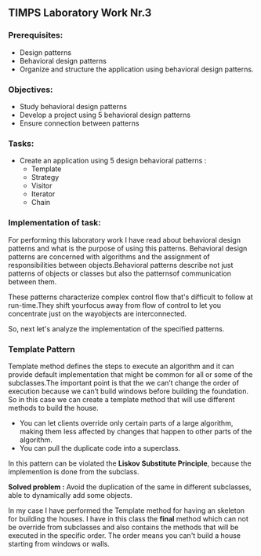 ## TIMPS Laboratory Work Nr.3


### Prerequisites:
  - Design patterns
  - Behavioral design patterns
  - Organize and structure the application using behavioral design patterns.

### Objectives:
  - Study behavioral design patterns
  - Develop a project using 5 behavioral design patterns
  - Ensure connection between patterns
 
 ### Tasks: 
 -  Create an application using 5 design behavioral patterns : 
    - Template
    - Strategy
    - Visitor
    - Iterator
    - Chain 
    
 ### Implementation of task: 
 For performing this laboratory work I have read about behavioral design patterns and what is the purpose of using this patterns. Behavioral design patterns are concerned with algorithms and the assignment of responsibilities between objects.Behavioral patterns describe not just patterns of objects or classes but also the patternsof communication between them. 
 
 These patterns characterize complex control flow that's difficult to follow at run-time.They shift yourfocus away from flow of control to let you concentrate just on
the wayobjects are interconnected.

So, next let's analyze the implementation of the specified patterns.

### Template Pattern

Template method defines the steps to execute an algorithm and it can provide default implementation that might be common for all or some of the subclasses.The important point is that the we can’t change the order of execution because we can’t build windows before building the foundation. So in this case we can create a template method that will use different methods to build the house.

- You can let clients override only certain parts of a large algorithm, making them less affected by changes that happen to other parts of the algorithm. 
-  You can pull the duplicate code into a superclass.

In this pattern can be violated the **Liskov Substitute Principle**, because the implemention is done from the subclass.

**Solved problem :** Avoid the duplication of the same in different subclasses, able to dynamically add some objects.


In my case I have performed the Template method for having an skeleton for building the houses. I have in this class the **final** method which can not be override from subclasses and also contains the methods that will be executed in the specific order. The order means you can't build a house starting from windows or walls.

